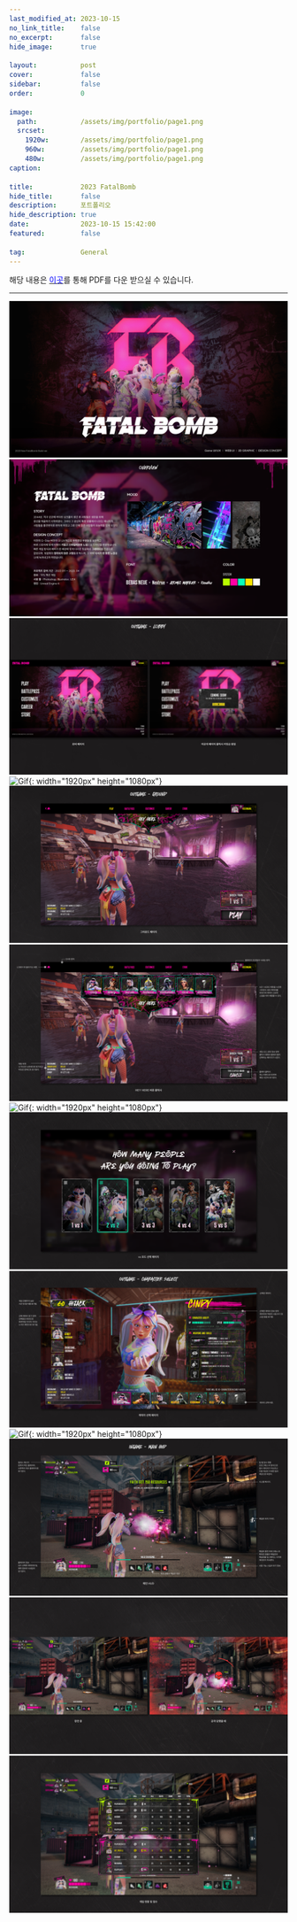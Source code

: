 ```yaml
---
last_modified_at: 2023-10-15
no_link_title:    false 
no_excerpt:       false 
hide_image:       true

layout:           post
cover:            false
sidebar:          false
order:            0

image:
  path:           /assets/img/portfolio/page1.png
  srcset:
    1920w:        /assets/img/portfolio/page1.png
    960w:         /assets/img/portfolio/page1.png
    480w:         /assets/img/portfolio/page1.png
caption:          

title:            2023 FatalBomb
hide_title:       false
description:      포트폴리오
hide_description: true
date:             2023-10-15 15:42:00
featured:         false

tag:              General
---
```


해당 내용은 [<span style="color:blue">이곳</span>](/assets/resume/resume.pdf)를 통해 PDF를 다운 받으실 수 있습니다.

*****

![Image](/assets/img/portfolio/page1.png)
![Image](/assets/img/portfolio/page2.png)
![Image](/assets/img/portfolio/page3_1.png)
![Gif](/assets/img/portfolio/outgame-1.gif){: width="1920px" height="1080px"}
![Image](/assets/img/portfolio/page3_2.png)
![Image](/assets/img/portfolio/page3_3.png)
![Gif](/assets/img/portfolio/outgame-2.gif){: width="1920px" height="1080px"}
![Image](/assets/img/portfolio/page4.png)
![Image](/assets/img/portfolio/page5.png)
![Gif](/assets/img/portfolio/playvideo.gif){: width="1920px" height="1080px"}
![Image](/assets/img/portfolio/page6_1.png)
![Image](/assets/img/portfolio/page6_2.png)
![Image](/assets/img/portfolio/page6_3.png)
